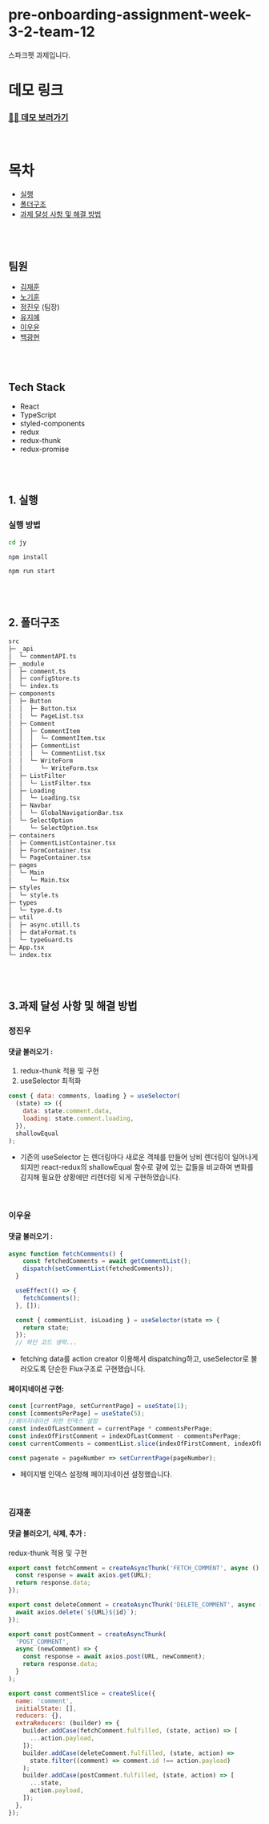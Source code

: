 # pre-onboarding-assignment-week-3-2-team-12

스파크펫 과제입니다.

# 데모 링크

### [🚀🚀 데모 보러가기](https://wanted-team12-sparkpet.netlify.app/)

<br />

# 목차

- [실행](#1-실행)
- [폴더구조](#2-폴더구조)
- [과제 달성 사항 및 해결 방법](#3과제-달성-사항-및-해결-방법)

<br />
<br />

## 팀원

- [김재훈](https://github.com/rmawogns)
- [노기훈](https://github.com/ch4md0m)
- [정진우](https://github.com/jinux127) (팀장)
- [유지예](https://github.com/jiye-7)
- [이우윤](https://github.com/EEOOOO)
- [백광현](https://github.com/ghbaekdev)

<br/>
<br/>

## Tech Stack

<div>

- React
- TypeScript
- styled-components
- redux
- redux-thunk
- redux-promise

</div>

<br/>
<br/>

## 1. 실행

### 실행 방법

```sh
cd jy

npm install

npm run start
```

<br/>
<br/>

## 2. 폴더구조

```sh
src
├─ _api
│  └─ commentAPI.ts
├─ _module
│  ├─ comment.ts
│  ├─ configStore.ts
│  └─ index.ts
├─ components
│  ├─ Button
│  │  ├─ Button.tsx
│  │  └─ PageList.tsx
│  ├─ Comment
│  │  ├─ CommentItem
│  │  │  └─ CommentItem.tsx
│  │  ├─ CommentList
│  │  │  └─ CommentList.tsx
│  │  └─ WriteForm
│  │     └─ WriteForm.tsx
│  ├─ ListFilter
│  │  └─ ListFilter.tsx
│  ├─ Loading
│  │  └─ Loading.tsx
│  ├─ Navbar
│  │  └─ GlobalNavigationBar.tsx
│  └─ SelectOption
│     └─ SelectOption.tsx
├─ containers
│  ├─ CommentListContainer.tsx
│  ├─ FormContainer.tsx
│  └─ PageContainer.tsx
├─ pages
│  └─ Main
│     └─ Main.tsx
├─ styles
│  └─ style.ts
├─ types
│  └─ type.d.ts
├─ util
│  ├─ async.utill.ts
│  ├─ dataFormat.ts
│  └─ typeGuard.ts
├─ App.tsx
└─ index.tsx
```

<br/>
<br/>

## 3.과제 달성 사항 및 해결 방법

### 정진우

#### 댓글 불러오기 :

1. redux-thunk 적용 및 구현
2. useSelector 최적화

```js
const { data: comments, loading } = useSelector(
  (state) => ({
    data: state.comment.data,
    loading: state.comment.loading,
  }),
  shallowEqual
);
```

- 기존의 useSelector 는 렌더링마다 새로운 객체를 만들어 낭비 렌더링이 일어나게 되지만 react-redux의 shallowEqual 함수로 겉에 있는 값들을 비교하여 변화를 감지해 필요한 상황에만 리렌더링 되게 구현하였습니다.

<br/>

### 이우윤  

#### 댓글 불러오기 :

```js
async function fetchComments() {
    const fetchedComments = await getCommentList();
    dispatch(setCommentList(fetchedComments));
  }

  useEffect(() => {
    fetchComments();
  }, []);

  const { commentList, isLoading } = useSelector(state => {
    return state;
  });
  // 하단 코드 생략...
```
- fetching data를 action creator 이용해서 dispatching하고, useSelector로 불러오도록 단순한 Flux구조로 구현했습니다.

#### 페이지네이션 구현:

```js
const [currentPage, setCurrentPage] = useState(1);
const [commentsPerPage] = useState(5);
//페이지네이션 위한 인덱스 설정
const indexOfLastComment = currentPage * commentsPerPage;
const indexOfFirstComment = indexOfLastComment - commentsPerPage;
const currentComments = commentList.slice(indexOfFirstComment, indexOfLastComment);

const pagenate = pageNumber => setCurrentPage(pageNumber);
```
- 페이지별 인덱스 설정해 페이지네이션 설정했습니다.

<br/>

### 김재훈

#### 댓글 불러오기, 삭제, 추가 : 
redux-thunk 적용 및 구현

```js
export const fetchComment = createAsyncThunk('FETCH_COMMENT', async () => {
  const response = await axios.get(URL);
  return response.data;
});

export const deleteComment = createAsyncThunk('DELETE_COMMENT', async (id) => {
  await axios.delete(`${URL}${id}`);
});

export const postComment = createAsyncThunk(
  'POST_COMMENT',
  async (newComment) => {
    const response = await axios.post(URL, newComment);
    return response.data;
  }
);

export const commentSlice = createSlice({
  name: 'comment',
  initialState: [],
  reducers: {},
  extraReducers: (builder) => {
    builder.addCase(fetchComment.fulfilled, (state, action) => [
      ...action.payload,
    ]);
    builder.addCase(deleteComment.fulfilled, (state, action) =>
      state.filter((comment) => comment.id !== action.payload)
    );
    builder.addCase(postComment.fulfilled, (state, action) => [
      ...state,
      action.payload,
    ]);
  },
});
```
<br/>

